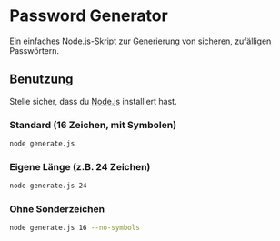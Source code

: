 # Password Generator

Ein einfaches Node.js-Skript zur Generierung von sicheren, zufälligen Passwörtern.

## Benutzung

Stelle sicher, dass du [Node.js](https://nodejs.org/) installiert hast.

### Standard (16 Zeichen, mit Symbolen)
```bash
node generate.js
```
### Eigene Länge (z.B. 24 Zeichen)
```bash
node generate.js 24
```
### Ohne Sonderzeichen
```bash
node generate.js 16 --no-symbols
```

